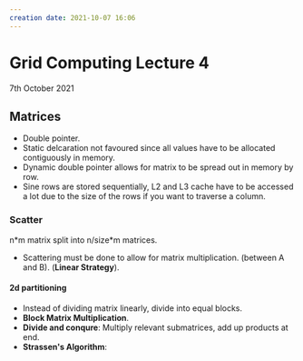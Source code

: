 ```yaml
---
creation date: 2021-10-07 16:06
---
```

#  Grid Computing Lecture 4
7th October 2021

## Matrices
- Double pointer.
- Static delcaration not favoured since all values have to be allocated contiguously in memory.
- Dynamic double pointer allows for matrix to be spread out in memory by row.
- Sine rows are stored sequentially, L2 and L3 cache have to be accessed a lot due to the size of the rows if you want to traverse a column.

### Scatter
n\*m matrix split into n/size\*m matrices.
- Scattering must be done to allow for matrix multiplication. (between A and B). (**Linear Strategy**).

#### 2d partitioning
- Instead of dividing matrix linearly, divide into equal blocks.
- **Block Matrix Multiplication**.
- **Divide and conqure**: Multiply relevant submatrices, add up products at end.
- **Strassen's Algorithm**: 
